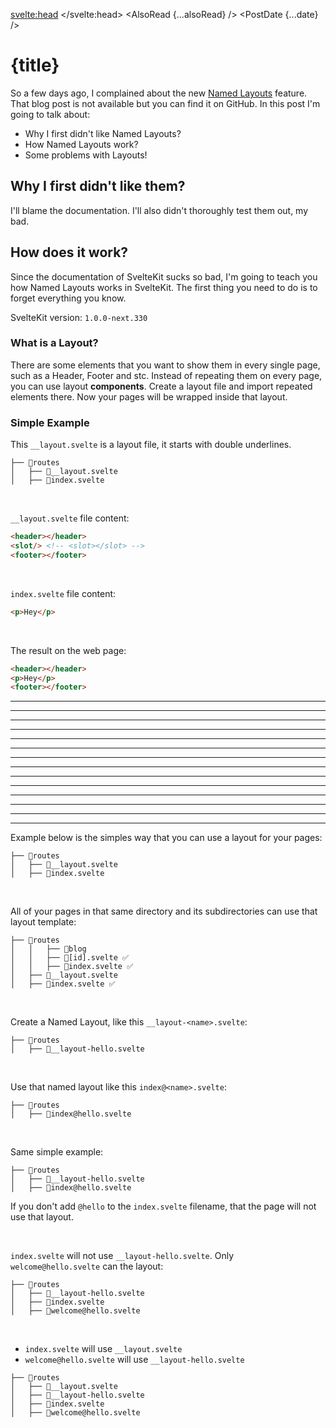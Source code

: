 <script>
  import { page } from '$app/stores'
  import { posts } from '$store/posts.js'
	import { AlsoRead, PostDate } from '$lib/Post'
  const { title, description, date, alsoRead } = $posts.filter(post => post.href === $page.url.pathname)[0]
</script>

<svelte:head>
	<title>{title}</title>
	<meta name="description" content={description} />
</svelte:head>
<AlsoRead {...alsoRead} />
<PostDate {...date} />

# {title}

So a few days ago, I complained about the new [Named Layouts](https://kit.svelte.dev/docs/layouts#named-layouts) feature. That blog post is not available but you can find it on GitHub. In this post I'm going to talk about:

- Why I first didn't like Named Layouts?
- How Named Layouts work?
- Some problems with Layouts!

## Why I first didn't like them?

I'll blame the documentation. I'll also didn't thoroughly test them out, my bad.

## How does it work?

Since the documentation of SvelteKit sucks so bad, I'm going to teach you how Named Layouts works in SvelteKit. The first thing you need to do is to forget everything you know.

SvelteKit version: `1.0.0-next.330`

### What is a Layout?

There are some elements that you want to show them in every single page, such as a Header, Footer and stc. Instead of repeating them on every page, you can use layout **components**. Create a layout file and import repeated elements there. Now your pages will be wrapped inside that layout.

### Simple Example

This `__layout.svelte` is a layout file, it starts with double underlines.

```
├── 📂routes
│   ├── 📄__layout.svelte
│   ├── 📄index.svelte
```

<br>

`__layout.svelte` file content:

```HTML
<header></header>
<slot/> <!-- <slot></slot> -->
<footer></footer>
```

<br>

`index.svelte` file content:

```HTML
<p>Hey</p>
```

<br>

The result on the web page:

```HTML
<header></header>
<p>Hey</p>
<footer></footer>
```

---

  








---
---
---
---
---
---
---
---
---
---
---
---
---

Example below is the simples way that you can use a layout for your pages:

```
├── 📂routes
│   ├── 📄__layout.svelte
│   ├── 📄index.svelte
```

<br>

All of your pages in that same directory and its subdirectories can use that layout template:

```
├── 📂routes
│   │   ├── 📂blog
│   │   ├── 📄[id].svelte ✅
│   │   ├── 📄index.svelte ✅
│   ├── 📄__layout.svelte
│   ├── 📄index.svelte ✅
```

<br>

Create a Named Layout, like this `__layout-<name>.svelte`:

```
├── 📂routes
│   ├── 📄__layout-hello.svelte
```

<br>

Use that named layout like this `index@<name>.svelte`:

```
├── 📂routes
│   ├── 📄index@hello.svelte
```

<br>

Same simple example:

```
├── 📂routes
│   ├── 📄__layout-hello.svelte
│   ├── 📄index@hello.svelte
```

If you don't add `@hello` to the `index.svelte` filename, that the page will not use that layout.

<br>

`index.svelte` will not use `__layout-hello.svelte`. Only `welcome@hello.svelte` can the layout:

```
├── 📂routes
│   ├── 📄__layout-hello.svelte
│   ├── 📄index.svelte
│   ├── 📄welcome@hello.svelte
```

<br>

- `index.svelte` will use `__layout.svelte`
- `welcome@hello.svelte` will use `__layout-hello.svelte`

```
├── 📂routes
│   ├── 📄__layout.svelte
│   ├── 📄__layout-hello.svelte
│   ├── 📄index.svelte
│   ├── 📄welcome@hello.svelte
```

<br>

